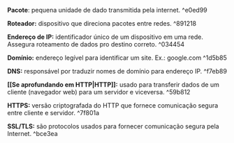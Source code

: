 **Pacote**: pequena unidade de dado transmitida pela internet. ^e0ed99

**Roteador:** dispositivo que direciona pacotes entre redes. ^891218

**Endereço de IP:** identificador único de um dispositivo em uma rede. Assegura roteamento de dados pro destino correto. ^034454

**Domínio:** endereço legível para identificar um site. Ex.: google.com ^1d5b85

**DNS:** responsável por traduzir nomes de domínio para endereço IP.  ^f7eb89

**[[Se aprofundando em HTTP|HTTP]]:** usado para transferir dados de um cliente (navegador web) para um servidor e viceversa. ^59b812

**HTTPS:** versão criptografada do HTTP que fornece comunicação segura entre cliente e servidor. ^7f801a

**SSL/TLS:** são protocolos usados para fornecer comunicação segura pela Internet. ^bce3ea